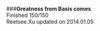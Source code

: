 ###__Greatness from Basis comes__    
Finished 150/150       
Reetsee.Xu updated on 2014.01.05     
